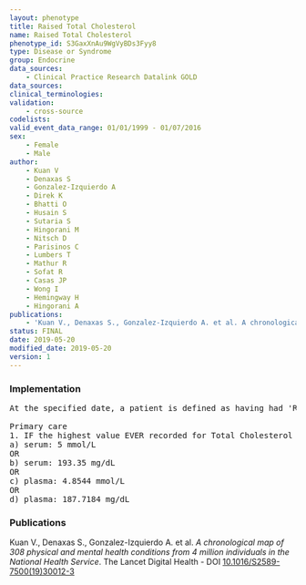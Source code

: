 ```yaml
---
layout: phenotype
title: Raised Total Cholesterol
name: Raised Total Cholesterol
phenotype_id: S3GaxXnAu9WgVyBDs3Fyy8 
type: Disease or Syndrome
group: Endocrine
data_sources: 
    - Clinical Practice Research Datalink GOLD
data_sources: 
clinical_terminologies: 
validation: 
    - cross-source
codelists: 
valid_event_data_range: 01/01/1999 - 01/07/2016
sex: 
    - Female
    - Male
author: 
    - Kuan V
    - Denaxas S
    - Gonzalez-Izquierdo A
    - Direk K
    - Bhatti O
    - Husain S
    - Sutaria S
    - Hingorani M
    - Nitsch D
    - Parisinos C
    - Lumbers T
    - Mathur R
    - Sofat R
    - Casas JP
    - Wong I
    - Hemingway H
    - Hingorani A
publications: 
    - 'Kuan V., Denaxas S., Gonzalez-Izquierdo A. et al. A chronological map of 308 physical and mental health conditions from 4 million individuals in the National Health Service. The Lancet Digital Health - DOI: 10.1016/S2589-7500(19)30012-3' 
status: FINAL
date: 2019-05-20
modified_date: 2019-05-20
version: 1
---
```

### Implementation 
<pre>At the specified date, a patient is defined as having had 'Raised Total Cholesterol' IF they meet the criteria for any of the following on or before the specified date. 

Primary care
1. IF the highest value EVER recorded for Total Cholesterol for a patient on or before the specified date is greater than:
a) serum: 5 mmol/L
OR
b) serum: 193.35 mg/dL
OR
c) plasma: 4.8544 mmol/L
OR
d) plasma: 187.7184 mg/dL</pre> 
 
### Publications 
Kuan V., Denaxas S., Gonzalez-Izquierdo A. et al. _A chronological map of 308 physical and mental health conditions from 4 million individuals in the National Health Service_. The Lancet Digital Health - DOI <a href='https://www.thelancet.com/journals/landig/article/PIIS2589-7500(19)30012-3/fulltext'>10.1016/S2589-7500(19)30012-3</a>